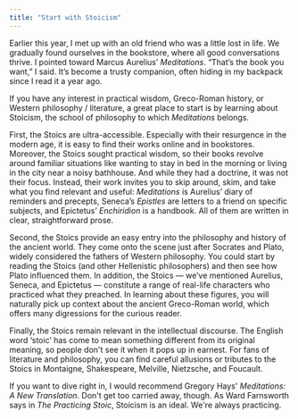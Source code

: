 ```yaml
---
title: "Start with Stoicism"
---
```


Earlier this year, I met up with an old friend who was a little lost in life. We gradually found ourselves in the bookstore, where all good conversations thrive. I pointed toward Marcus Aurelius’ _Meditations_. “That’s the book you want,” I said. It’s become a trusty companion, often hiding in my backpack since I read it a year ago.

If you have any interest in practical wisdom, Greco-Roman history, or Western philosophy / literature, a great place to start is by learning about Stoicism, the school of philosophy to which _Meditations_ belongs.

First, the Stoics are ultra-accessible. Especially with their resurgence in the modern age, it is easy to find their works online and in bookstores. Moreover, the Stoics sought practical wisdom, so their books revolve around familiar situations like wanting to stay in bed in the morning or living in the city near a noisy bathhouse. And while they had a doctrine, it was not their focus. Instead, their work invites you to skip around, skim, and take what you find relevant and useful: _Meditations_ is Aurelius’ diary of reminders and precepts, Seneca’s _Epistles_ are letters to a friend on specific subjects, and Epictetus’ _Enchiridion_  is a handbook. All of them are written in clear, straightforward prose.

Second, the Stoics provide an easy entry into the philosophy and history of the ancient world. They come onto the scene just after Socrates and Plato, widely considered the fathers of Western philosophy. You could start by reading the Stoics (and other Hellenistic philosophers) and then see how Plato influenced them. In addition, the Stoics — we’ve mentioned Aurelius, Seneca, and Epictetus — constitute a range of real-life characters who practiced what they preached. In learning about these figures, you will naturally pick up context about the ancient Greco-Roman world, which offers many digressions for the curious reader.

Finally, the Stoics remain relevant in the intellectual discourse. The English word ‘stoic’ has come to mean something different from its original meaning, so people don't see it when it pops up in earnest. For fans of literature and philosophy, you can find careful allusions or tributes to the Stoics in Montaigne, Shakespeare, Melville, Nietzsche, and Foucault.

If you want to dive right in, I would recommend Gregory Hays' _Meditations: A New Translation_. Don't get too carried away, though. As Ward Farnsworth says in _The Practicing Stoic_, Stoicism is an ideal. We're always practicing.